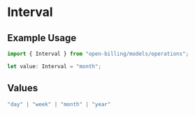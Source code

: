 # Interval

## Example Usage

```typescript
import { Interval } from "open-billing/models/operations";

let value: Interval = "month";
```

## Values

```typescript
"day" | "week" | "month" | "year"
```